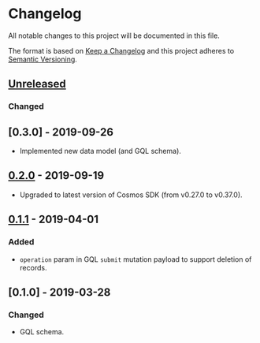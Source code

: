 # Changelog
All notable changes to this project will be documented in this file.

The format is based on [Keep a Changelog](http://keepachangelog.com/en/1.0.0/)
and this project adheres to [Semantic Versioning](http://semver.org/spec/v2.0.0.html).

## [Unreleased]

### Changed
## [0.3.0] - 2019-09-26
- Implemented new data model (and GQL schema).

## [0.2.0] - 2019-09-19
- Upgraded to latest version of Cosmos SDK (from v0.27.0 to v0.37.0).

## [0.1.1] - 2019-04-01
### Added
- `operation` param in GQL `submit` mutation payload to support deletion of records.

## [0.1.0] - 2019-03-28
### Changed
- GQL schema.

[unreleased]: https://github.com/:wirelineio/registry/compare/v0.2.0...HEAD
[0.1.1]: https://github.com/:wirelineio/registry/compare/v0.1.0...v0.1.1
[0.2.0]: https://github.com/:wirelineio/registry/compare/v0.1.1...v0.2.0
